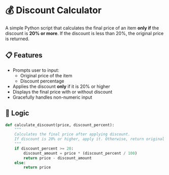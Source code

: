 # 💰 Discount Calculator

A simple Python script that calculates the final price of an item **only if** the discount is **20% or more**. If the discount is less than 20%, the original price is returned.

## 📋 Features

- Prompts user to input:
  - Original price of the item
  - Discount percentage
- Applies the discount **only** if it is 20% or higher
- Displays the final price with or without discount
- Gracefully handles non-numeric input

## 🧠 Logic

```python
def calculate_discount(price, discount_percent):
    """
    Calculates the final price after applying discount.
    If discount is 20% or higher, apply it. Otherwise, return original price.
    """
    if discount_percent >= 20:
        discount_amount = price * (discount_percent / 100)
        return price - discount_amount
    else:
        return price
